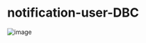 # notification-user-DBC

![image](https://github.com/jeremiasfreitass/notification-user-DBC/assets/118140341/9002ca3f-4078-4174-b5a5-3eb5f14aeb50)
